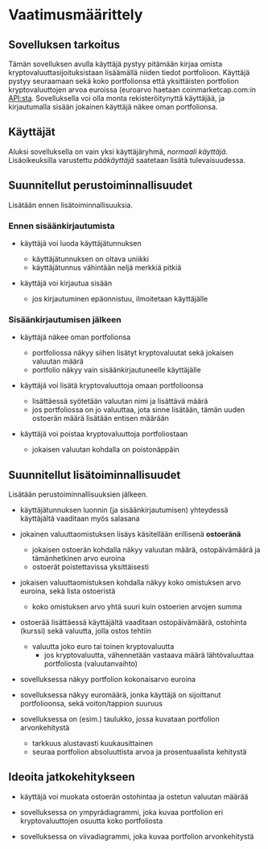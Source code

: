 # Vaatimusmäärittely

## Sovelluksen tarkoitus

Tämän sovelluksen avulla käyttäjä pystyy pitämään kirjaa omista kryptovaluuttasijoituksistaan lisäämällä niiden tiedot portfolioon. Käyttäjä pystyy seuraamaan sekä koko portfolionsa että yksittäisten portfolion kryptovaluuttojen arvoa euroissa (euroarvo haetaan coinmarketcap.com:in [API:sta](https://coinmarketcap.com/api/). Sovelluksella voi olla monta rekisteröitynyttä käyttäjää, ja kirjautumalla sisään jokainen käyttäjä näkee oman portfolionsa.

## Käyttäjät

Aluksi sovelluksella on vain yksi käyttäjäryhmä, _normaali käyttäjä_. Lisäoikeuksilla varustettu _pääkäyttäjä_ saatetaan lisätä tulevaisuudessa.

## Suunnitellut perustoiminnallisuudet

Lisätään ennen lisätoiminnallisuuksia.

### Ennen sisäänkirjautumista

- käyttäjä voi luoda käyttäjätunnuksen
  - käyttäjätunnuksen on oltava uniikki
  - käyttäjätunnus vähintään neljä merkkiä pitkiä

- käyttäjä voi kirjautua sisään
  - jos kirjautuminen epäonnistuu, ilmoitetaan käyttäjälle

### Sisäänkirjautumisen jälkeen

- käyttäjä näkee oman portfolionsa
  - portfoliossa näkyy siihen lisätyt kryptovaluutat sekä jokaisen valuutan määrä
  - portfolio näkyy vain sisäänkirjautuneelle käyttäjälle

- käyttäjä voi lisätä kryptovaluuttoja omaan portfolioonsa
  - lisättäessä syötetään valuutan nimi ja lisättävä määrä
  - jos portfoliossa on jo valuuttaa, jota sinne lisätään, tämän uuden ostoerän määrä lisätään entisen määrään

- käyttäjä voi poistaa kryptovaluuttoja portfoliostaan
  - jokaisen valuutan kohdalla on poistonäppäin

## Suunnitellut lisätoiminnallisuudet

Lisätään perustoiminnallisuuksien jälkeen.

- käyttäjätunnuksen luonnin (ja sisäänkirjautumisen) yhteydessä käyttäjältä vaaditaan myös salasana

- jokainen valuuttaomistuksen lisäys käsitellään erillisenä **ostoeränä**
  - jokaisen ostoerän kohdalla näkyy valuutan määrä, ostopäivämäärä ja tämänhetkinen arvo euroina
  - ostoerät poistettavissa yksittäisesti
  
- jokaisen valuuttaomistuksen kohdalla näkyy koko omistuksen arvo euroina, sekä lista ostoeristä
  - koko omistuksen arvo yhtä suuri kuin ostoerien arvojen summa
  
- ostoerää lisättäessä käyttäjältä vaaditaan ostopäivämäärä, ostohinta (kurssi) sekä valuutta, jolla ostos tehtiin
  - valuutta joko euro tai toinen kryptovaluutta
    - jos kryptovaluutta, vähennetään vastaava määrä lähtövaluuttaa portfoliosta (valuutanvaihto)
  
- sovelluksessa näkyy portfolion kokonaisarvo euroina

- sovelluksessa näkyy euromäärä, jonka käyttäjä on sijoittanut portfolioonsa, sekä voiton/tappion suuruus

- sovelluksessa on (esim.) taulukko, jossa kuvataan portfolion arvonkehitystä
  - tarkkuus alustavasti kuukausittainen
  - seuraa portfolion absoluuttista arvoa ja prosentuaalista kehitystä

## Ideoita jatkokehitykseen

- käyttäjä voi muokata ostoerän ostohintaa ja ostetun valuutan määrää
  
- sovelluksessa on ympyrädiagrammi, joka kuvaa portfolion eri kryptovaluuttojen osuutta koko portfoliosta

- sovelluksessa on viivadiagrammi, joka kuvaa portfolion arvonkehitystä
